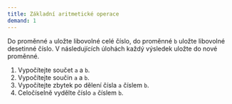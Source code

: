 ```yaml
---
title: Základní aritmetické operace
demand: 1
---
```


Do proměnné `a` uložte libovolné celé číslo, do proměnné `b` uložte libovolné desetinné číslo. V následujících úlohách každý výsledek uložte do nové proměnné.

1. Vypočítejte součet `a` a `b`.
2. Vypočítejte součin `a` a `b`.
3. Vypočítejte zbytek po dělení čísla `a` číslem `b`.
4. Celočíselně vydělte číslo `a` číslem `b`.

